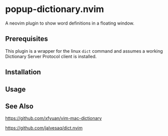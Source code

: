 # popup-dictionary.nvim

A neovim plugin to show word definitions in a floating window.

## Prerequisites

This plugin is a wrapper for the linux ```dict``` command and assumes a working Dictionary Server Protocol client is installed.

## Installation


## Usage


## See Also

https://github.com/xfyuan/vim-mac-dictionary

https://github.com/jalvesaq/dict.nvim
